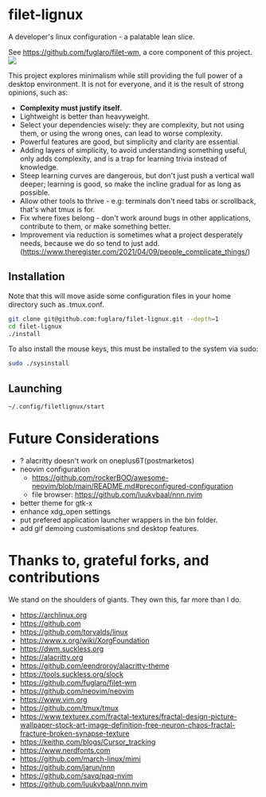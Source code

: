 # filet-lignux

A developer's linux configuration - a palatable lean slice.

See https://github.com/fuglaro/filet-wm, a core component of this project.
![](https://raw.githubusercontent.com/fuglaro/filet-wm/main/filetwm-demo.gif)

This project explores minimalism while still providing the full power of a desktop environment. It is not for everyone, and it is the result of strong opinions, such as:
* **Complexity must justify itself**.
* Lightweight is better than heavyweight.
* Select your dependencies wisely: they are complexity, but not using them, or using the wrong ones, can lead to worse complexity.
* Powerful features are good, but simplicity and clarity are essential.
* Adding layers of simplicity, to avoid understanding something useful, only adds complexity, and is a trap for learning trivia instead of knowledge.
* Steep learning curves are dangerous, but don't just push a vertical wall deeper; learning is good, so make the incline gradual for as long as possible.
* Allow other tools to thrive - e.g: terminals don't need tabs or scrollback, that's what tmux is for.
* Fix where fixes belong - don't work around bugs in other applications, contribute to them, or make something better.
* Improvement via reduction is sometimes what a project desperately needs, because we do so tend to just add. (https://www.theregister.com/2021/04/09/people_complicate_things/)

## Installation

Note that this will move aside some configuration files in your home
directory such as .tmux.conf.

```bash
git clone git@github.com:fuglaro/filet-lignux.git --depth=1
cd filet-lignux
./install
```

To also install the mouse keys, this must be installed to the system via sudo:

```bash
sudo ./sysinstall
```
## Launching

```bash
~/.config/filetlignux/start
```

# Future Considerations
* ? alacritty doesn't work on oneplus6T(postmarketos)
* neovim configuration
  * https://github.com/rockerBOO/awesome-neovim/blob/main/README.md#preconfigured-configuration
  * file browser: https://github.com/luukvbaal/nnn.nvim
* better theme for gtk-x
* enhance xdg_open settings
* put prefered application launcher wrappers in the bin folder.
* add gif demoing customisations snd desktop features.

# Thanks to, grateful forks, and contributions

We stand on the shoulders of giants. They own this, far more than I do.

* https://archlinux.org
* https://github.com
* https://github.com/torvalds/linux
* https://www.x.org/wiki/XorgFoundation
* https://dwm.suckless.org
* https://alacritty.org
* https://github.com/eendroroy/alacritty-theme
* https://tools.suckless.org/slock
* https://github.com/fuglaro/filet-wm
* https://github.com/neovim/neovim
* https://www.vim.org
* https://github.com/tmux/tmux
* https://www.texturex.com/fractal-textures/fractal-design-picture-wallpaper-stock-art-image-definition-free-neuron-chaos-fractal-fracture-broken-synapse-texture
* https://keithp.com/blogs/Cursor_tracking
* https://www.nerdfonts.com
* https://github.com/march-linux/mimi
* https://github.com/jarun/nnn
* https://github.com/savq/paq-nvim
* https://github.com/luukvbaal/nnn.nvim
